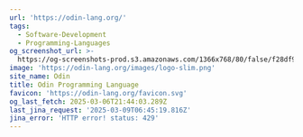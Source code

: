 ```yaml
---
url: 'https://odin-lang.org/'
tags:
  - Software-Development
  - Programming-Languages
og_screenshot_url: >-
  https://og-screenshots-prod.s3.amazonaws.com/1366x768/80/false/f28df91d5c65052eb3d3bc42985bf60331139eb3e0b1e1b27e8859d5d8e27ddf.jpeg
image: 'https://odin-lang.org/images/logo-slim.png'
site_name: Odin
title: Odin Programming Language
favicon: 'https://odin-lang.org/favicon.svg'
og_last_fetch: 2025-03-06T21:44:03.289Z
last_jina_request: '2025-03-09T06:45:19.816Z'
jina_error: 'HTTP error! status: 429'
---
```


